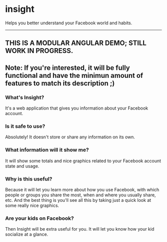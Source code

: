 # insight
Helps you better understand your Facebook world and habits.

---
## THIS IS A MODULAR ANGULAR DEMO; STILL WORK IN PROGRESS.
**Note:** If you're interested, it will be fully functional and have the minimun amount of features to match its description ;)
---

### What's Insight?

It's a web application that gives you information about your Facebook account.

### Is it safe to use?

Absolutely! It doesn't store or share any information on its own.

### What information will it show me?

It will show some totals and nice graphics related to your Facebook account state and usage.

### Why is this useful?

Because it will let you learn more about how you use Facebook, with which people or groups you share the most, when and where you usually share, etc.
And the best thing is you'll see all this by taking just a quick look at some really nice graphics.

### Are your kids on Facebook?

Then Insight will be extra useful for you. It will let you know how your kid socialize at a glance.
